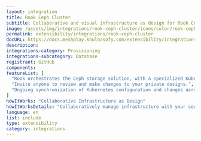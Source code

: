 ```yaml
---
layout: integration
title: Rook Ceph Cluster
subtitle: Collaborative and visual infrastructure as design for Rook Ceph Cluster
image: /assets/img/integrations/rook-ceph-cluster/icons/color/rook-ceph-cluster-color.svg
permalink: extensibility/integrations/rook-ceph-cluster
docURL: https://docs.meshplay.khulnasofy.com/extensibility/integrations/rook-ceph-cluster
description: 
integrations-category: Provisioning
integrations-subcategory: Database
registrant: GitHub
components: 
featureList: [
  "Rook orchestrates the Ceph storage solution, with a specialized Kubernetes Operator to automate management.",
  "Invite anyone to review and make changes to your private designs.",
  "Ongoing synchronization of Kubernetes configuration and changes across any number of clusters."
]
howItWorks: "Collaborative Infrastructure as Design"
howItWorksDetails: "Collaboratively manage infrastructure with your coworkers synchronously sharing the same designs."
language: en
list: include
type: extensibility
category: integrations
---
```

